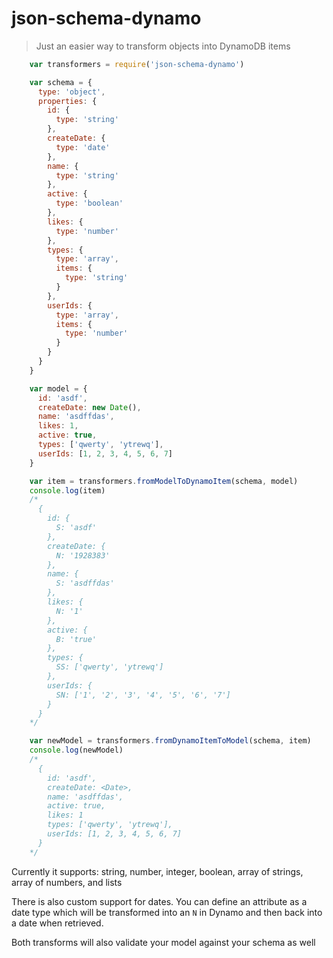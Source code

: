# json-schema-dynamo
> Just an easier way to transform objects into DynamoDB items

```javascript
    var transformers = require('json-schema-dynamo')

    var schema = {
      type: 'object',
      properties: {
        id: {
          type: 'string'
        },
        createDate: {
          type: 'date'
        },
        name: {
          type: 'string'
        },
        active: {
          type: 'boolean'
        },
        likes: {
          type: 'number'
        },
        types: {
          type: 'array',
          items: {
            type: 'string'
          }
        },
        userIds: {
          type: 'array',
          items: {
            type: 'number'
          }
        }
      }
    }

    var model = {
      id: 'asdf',
      createDate: new Date(),
      name: 'asdffdas',
      likes: 1,
      active: true,
      types: ['qwerty', 'ytrewq'],
      userIds: [1, 2, 3, 4, 5, 6, 7]
    }

    var item = transformers.fromModelToDynamoItem(schema, model)
    console.log(item)
    /*
      {
        id: {
          S: 'asdf'
        },
        createDate: {
          N: '1928383'
        },
        name: {
          S: 'asdffdas'
        },
        likes: {
          N: '1'
        },
        active: {
          B: 'true'
        },
        types: {
          SS: ['qwerty', 'ytrewq']
        },
        userIds: {
          SN: ['1', '2', '3', '4', '5', '6', '7']
        }
      }
    */

    var newModel = transformers.fromDynamoItemToModel(schema, item)
    console.log(newModel)
    /*
      {
        id: 'asdf',
        createDate: <Date>,
        name: 'asdffdas',
        active: true,
        likes: 1
        types: ['qwerty', 'ytrewq'],
        userIds: [1, 2, 3, 4, 5, 6, 7]
      }
    */

```

Currently it supports: string, number, integer, boolean, array of strings, array of numbers, and lists

There is also custom support for dates. You can define an attribute as a date type which will be transformed into an `N` in Dynamo and then back into a date when retrieved.

Both transforms will also validate your model against your schema as well
